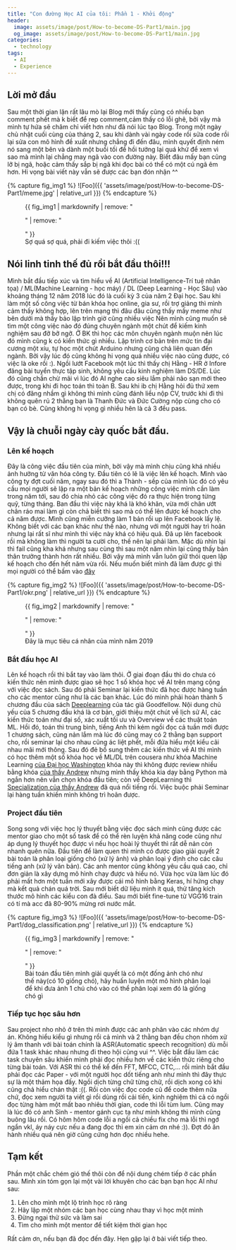 ```yaml
---
title: "Con đường Học AI của tôi: Phần 1 - Khởi động"
header:
  image: assets/image/post/How-to-become-DS-Part1/main.jpg
  og_image: assets/image/post/How-to-become-DS-Part1/main.jpg
categories:
  - technology
tags:
  - AI
  - Experience
---
```

 
## Lời mở đầu

 Sau một thời gian lặn rất lâu mò lại Blog mới thấy cũng có nhiều bạn comment phết mà k biết để rep comment,cảm thấy có lỗi ghê, bởi vậy mà mình tự hứa sẽ chăm chỉ viết hơn như đã nói lúc tạo Blog. Trong một ngày chủ nhật cuối cùng của tháng 2, sau khi dành vài ngày code rồi sửa code rồi lại sửa con mô hình đề xuất nhưng chẳng đi đến đâu, mình quyết định ném nó sang một bên và dành một buổi tối để hồi tưởng lại quá khứ để xem vì sao mà mình lại chẳng may ngã vào con đường này. Biết đâu mấy bạn cũng lỡ bị ngã, hoặc cảm thấy sắp bị ngã khi đọc bài có thể có một cú ngã êm hơn. Hi vọng bài viết này vẫn sẽ được các bạn đón nhận ^^

{% capture fig_img1 %}
![Foo]({{ 'assets/image/post/How-to-become-DS-Part1/meme.jpg' | relative_url }})
{% endcapture %}

<figure>
  {{ fig_img1 | markdownify | remove: "<p>" | remove: "</p>" }}
  <figcaption>Sợ quá sợ quá, phải đi kiếm việc thôi :((</figcaption>
</figure>

## Nói linh tinh thế đủ rồi bắt đầu thôi!!!

Mình bắt đầu tiếp xúc và tìm hiểu về AI (Artificial Intelligence-Trí tuệ nhân tọa) / ML(Machine Learning - học máy) / DL (Deep Learning - Học Sâu) vào khoảng tháng 12 năm 2018 lúc đó là cuối kỳ 3 của năm 2 Đại học. Sau khi làm một số công việc từ bán khóa học online, gia sư, rồi trợ giảng thì mình cảm thấy không hợp, lên trên mạng thì đâu đâu cũng thấy mấy meme như bên dưới mà thấy bảo lập trình giờ cũng nhiều việc Nên mình cũng muốn sẽ tìm một công việc nào đó đúng chuyên ngành một chút để kiếm kinh nghiệm sau đỡ bỡ ngỡ. Ở BK thì học các môn chuyên ngành muộn nên lúc đó mình cũng k có kiến thức gì nhiều. Lập trình cơ bản trên mức tin đại cương một xíu, tự học một chút Arduino nhưng cũng chả liên quan đến ngành. Bởi vậy lúc đó cũng không hi vọng quá nhiều việc nào cũng được, có việc là oke rồi :). Ngồi lướt Facebook một lúc thì thấy chị Hằng - HR ở Infore đăng bài tuyển thực tập sinh, không yêu cầu kinh nghiệm làm DS/DE. Lúc đó cũng chần chừ mãi vì lúc đó AI nghe cao siêu lắm phải não sạn mới theo được, trong khi đi học toán thì toàn B. Sau khi ib chị Hằng hỏi đủ thứ xem chị có đăng nhầm gì không thì mình cũng đánh liều nộp CV, trước khi đi thì không quên rủ 2 thằng bạn là Thanh Đức và Đức Cường nộp cùng cho có bạn có bè. Cũng không hi vọng gì nhiều hên là cả 3 đều pass.   

## Vậy là chuỗi ngày cày quốc bắt đầu. 

### Lên kế hoạch

Đây là công việc đầu tiên của mình, bởi vậy mà mình chịu cũng khá nhiều ảnh hưởng từ văn hóa công ty.
Đầu tiên có lẽ là việc lên kế hoạch. Mình vào công ty đợt cuối năm, ngay sau đó thì a Thành - sếp của mình lúc đó có yêu cầu mọi người sẽ lập ra một bản kế hoạch những công việc mình cần làm trong năm tới, sau đó chia nhỏ các công việc đó ra thực hiện trong từng quỹ, từng tháng. Ban đầu thì việc này khá là khó khăn, vừa mới chân ướt chân ráo mai làm gì còn chả biết thì sao mà có thể lên được kế hoạch cho cả năm được. Mình cũng miễn cưỡng làm 1 bản rồi up lên Facebook lấy lệ. Không biết với các bạn khác như thế nào, nhưng với một người hay trì hoãn nhưng lại rất sĩ như mình thì việc này khá có hiệu quả. Đã up lên facebook rồi mà không làm thì người ta cười cho, thế nên lại phải làm. Mặc dù nhìn lại thì fail cũng kha khá nhưng sau cùng thì sau một năm nhìn lại cũng thấy bản thân trưởng thành hơn rất nhiều. Bởi vậy mà mình vẫn luôn giữ thói quen lập kế hoạch cho đến hết năm vừa rồi. Nếu muốn biết mình đã làm được gì thì mọi người có thể bấm vào [đây](https://www.facebook.com/ducanh.soict/posts/1283515445165523)

{% capture fig_img2 %}
![Foo]({{ 'assets/image/post/How-to-become-DS-Part1/okr.png' | relative_url }})
{% endcapture %}

<figure>
  {{ fig_img2 | markdownify | remove: "<p>" | remove: "</p>" }}
  <figcaption>Đây là mục tiêu cá nhân của mình năm 2019</figcaption>
</figure>

### Bắt đầu học AI

Lên kế hoạch rồi thì bắt tay vào làm thôi. Ở giai đoạn đầu thì do chưa có kiến thức nên mình được giao sẽ học 1 số khóa học về AI trên mạng cộng với việc đọc sách. Sau đó phải Seminar lại kiến thức đã học được hàng tuần cho các mentor cũng như là các bạn khác. Lúc đó mình phải hoàn thành 5 chương đầu của sách [Deeplearning](https://www.deeplearningbook.org/) của tác giả Goodfellow. Nội dung chủ yếu của 5 chương đầu khá là cơ bản, giới thiệu một chút về lịch sử AI, các kiến thức toán như đại số, xác xuất tối ưu và Overview về các thuật toán ML. Hồi đó, toán thì trung bình, tiếng Anh thì kém ngồi đọc cả tuần mới được 1 chương sách, cũng nản lắm mà lúc đó cũng may có 2 thằng bạn support cho, rồi seminar lại cho nhau cũng ác liệt phết, mỗi đứa hiểu một kiểu cãi nhau mãi mới thông. Sau đó đẻ bổ sung thêm các kiến thức về AI thì mình có  học thêm một số khóa học về ML/DL trên cousera như khóa Machine Learning [của Đại học Washington](https://www.coursera.org/learn/ml-foundations) khóa này thì không được review nhiều bằng khóa [của thầy Andrew](https://www.coursera.org/learn/machine-learning?) nhưng mình thấy khóa kia dạy bằng Python mà ngắn hơn nên vẫn chọn khóa đầu tiên; còn về DeepLearning thì [Specialization của thầy Andrew](https://www.coursera.org/specializations/deep-learning) đã quá nổi tiếng rồi. Việc buộc phải Seminar lại hàng tuần khiến mình không trì hoãn được.

### Project đầu tiên 
Song song với việc học lý thuyết bằng việc đọc sách mình cũng được các mentor giao cho một số task để có thể rèn luyện khả năng code cũng như áp dụng lý thuyết học được vì nếu học hoài lý thuyết thì rất dễ nản còn nhanh quên nữa. Đầu tiên để làm quen thì mình có được giao giải quyết 2 bài toán là phân loại giống chó (xử lý ảnh) và phân loại ý định cho các câu tiếng anh (xử lý văn bản). Các anh mentor cũng không yêu cầu quá cao, chỉ đơn giản là xây dựng mô hình chạy được và hiểu nó. Vừa học vừa làm lúc đó phải mất hơn một tuần mới xây được cái mô hình bằng Keras, hí hứng chạy mà kết quả chán quá trời. Sau mới biết dữ liệu mình ít quá, thử tăng kích thước mô hình các kiểu con đà điểu. Sau mới biết fine-tune từ VGG16 train có tí mà acc đã 80-90% mừng rơi nước mắt.

{% capture fig_img3 %}
![Foo]({{ 'assets/image/post/How-to-become-DS-Part1/dog_classification.png' | relative_url }})
{% endcapture %}

<figure>
  {{ fig_img3 | markdownify | remove: "<p>" | remove: "</p>" }}
  <figcaption>Bài toán đầu tiên mình giải quyết là có một đống ảnh chó như thế này(có 10 giống chó), hãy huấn luyện một mô hình phân loại để khi đưa ảnh 1 chú chó vào có thể phân loại xem đó là giống chó gì</figcaption>
</figure>

### Tiếp tục học sâu hơn

Sau project nho nhỏ ở trên thì mình được các anh phân vào các nhóm dự án. Không hiểu kiểu gì nhưng rồi cả mình và 2 thằng bạn đều chọn nhóm xử lý âm thanh với bài toán chính là ASR(Automatic speech recognition) dù mỗi đứa 1 task khác nhau nhưng đi theo hội cũng vui ^^. Việc bắt đầu làm các task chuyên sâu khiến mình phải đọc nhiều hơn về các kiến thức riêng cho từng bài toán. Với ASR thì có thể kể đến FFT, MFCC, CTC,... rồi mình bắt đầu phải đọc các Paper - với một người học dốt tiếng anh như mình thì đây thực sự là một thảm họa đấy. Ngồi dịch từng chữ từng chữ, rồi dịch xong có khi cũng chả hiểu chán thật :((. Rồi còn việc đọc code cũ để code thêm nữa chứ, đọc xem người ta viết gì rồi dùng rồi cải tiến, kinh nghiệm thì cả có ngồi đọc từng hàm một mất bao nhiêu thời gian, code thì lỗi tùm lum. Cũng may là lúc đó có anh Sinh - mentor gánh cục tạ như mình không thì mình cũng buông lâu rồi. Có hôm hôm code lỗi a ngồi cả chiều fix cho mà lỗi thì ngớ ngẩn vkl, áy náy cực nếu a đang đọc thì em xin cảm ơn nhé :)). Đợt đó ăn hành nhiều quá nên giờ cũng cứng hơn đọc nhiều hehe.

## Tạm kết

Phần một chắc chém gió thế thôi còn để nội dung chém tiếp ở các phần sau. Mình xin tóm gọn lại một vài lời khuyên cho các bạn bạn học AI như sau:
1. Lên cho mình một lộ trình học rõ ràng 
2. Hãy lập một nhóm các bạn học cùng nhau thay vì học một mình
3. Đừng ngại thử sức và làm sai
4. Tìm cho mình một mentor để tiết kiệm thời gian học

Rất cảm ơn, nếu bạn đã đọc đến đây. Hẹn gặp lại ở bài viết tiếp theo. 




